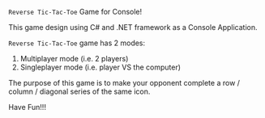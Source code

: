 `Reverse Tic-Tac-Toe` Game for Console! 

This game design using C# and .NET framework as a Console Application.

`Reverse Tic-Tac-Toe` game has 2 modes: 
1. Multiplayer mode (i.e. 2 players)
2. Singleplayer mode (i.e. player VS the computer)

The purpose of this game is to make your opponent complete a row / column / diagonal series of the same icon.

Have Fun!!!
